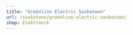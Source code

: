```yaml
---
title: "Greenline Electric Saskatoon"
url: /saskatoon/greenline-electric-saskatoon/
shop: Elektronik
---
```

